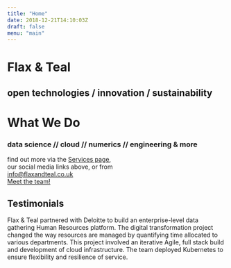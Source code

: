 ```yaml
---
title: "Home"
date: 2018-12-21T14:10:03Z
draft: false
menu: "main"
---
```


# Flax &amp; Teal

## open technologies / innovation / sustainability

# What We Do

### data science // cloud // numerics // engineering &amp; more 

find out more via the <a href='http://www.flaxandteal.co.uk/services/'>Services page</a>,<br/>our social media links above, or from<br/>
<a href='mailto:info@flaxandteal.co.uk'>info@flaxandteal.co.uk</a></br> <a href='http://www.flaxandteal.co.uk/team'>Meet the team!</a>

## Testimonials 
Flax & Teal partnered with Deloitte to build an enterprise-level data gathering Human Resources platform. The digital transformation project changed the way resources are managed by quantifying time allocated to various departments. This project involved an iterative Agile, full stack build and development of cloud infrastructure. The team deployed Kubernetes to ensure flexibility and resilience of service.
